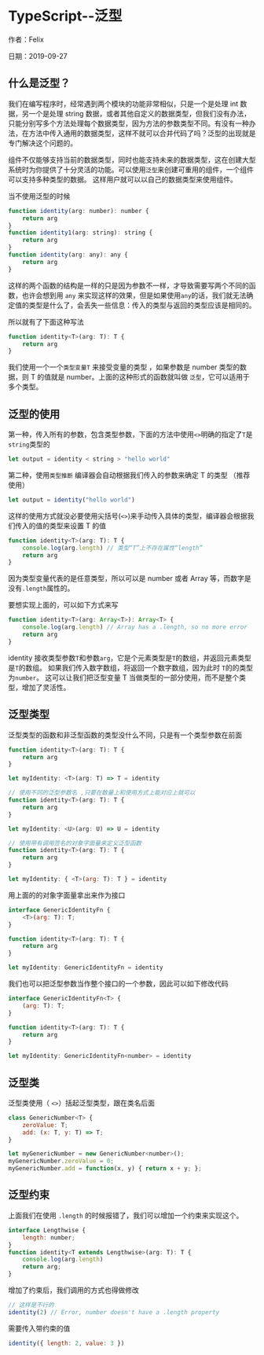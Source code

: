 # TypeScript--泛型

作者：Felix

日期：2019-09-27

## 什么是泛型？

我们在编写程序时，经常遇到两个模块的功能非常相似，只是一个是处理 int 数据，另一个是处理 string 数据，或者其他自定义的数据类型，但我们没有办法，只能分别写多个方法处理每个数据类型，因为方法的参数类型不同。有没有一种办法，在方法中传入通用的数据类型，这样不就可以合并代码了吗？泛型的出现就是专门解决这个问题的。

组件不仅能够支持当前的数据类型，同时也能支持未来的数据类型，这在创建大型系统时为你提供了十分灵活的功能。可以使用`泛型`来创建可重用的组件，一个组件可以支持多种类型的数据。 这样用户就可以以自己的数据类型来使用组件。

当不使用泛型的时候

```js
function identity(arg: number): number {
    return arg
}
function identity1(arg: string): string {
    return arg
}
function identity(arg: any): any {
    return arg
}
```

这样的两个函数的结构是一样的只是因为参数不一样，才导致需要写两个不同的函数，也许会想到用 `any` 来实现这样的效果，但是如果使用`any`的话，我们就无法确定值的类型是什么了，会丢失一些信息：传入的类型与返回的类型应该是相同的。

所以就有了下面这种写法

```js
function identity<T>(arg: T): T {
    return arg
}
```

我们使用一个一个`类型变量T` 来接受变量的类型 ，如果参数是 number 类型的数据，则 T 的值就是 number。上面的这种形式的函数就叫做 `泛型`，它可以适用于多个类型。

## 泛型的使用

第一种，传入所有的参数，包含类型参数，下面的方法中使用`<>`明确的指定了`T`是`string`类型的

```js
let output = identity < string > "hello world"
```

第二种，使用`类型推断` 编译器会自动根据我们传入的参数来确定 T 的类型 （推荐使用）

```js
let output = identity("hello world")
```

这样的使用方式就没必要使用尖括号(`<>`)来手动传入具体的类型，编译器会根据我们传入的值的类型来设置 T 的值

```js
function identity<T>(arg: T): T {
    console.log(arg.length) // 类型“T”上不存在属性“length”
    return arg
}
```

因为类型变量代表的是任意类型，所以可以是 number 或者 Array 等，而数字是没有`.length`属性的。

要想实现上面的，可以如下方式来写

```js
function identity<T>(arg: Array<T>): Array<T> {
    console.log(arg.length) // Array has a .length, so no more error
    return arg
}
```

identity 接收类型参数`T`和参数`arg`，它是个元素类型是`T`的数组，并返回元素类型是`T`的数组。 如果我们传入数字数组，将返回一个数字数组，因为此时 `T`的的类型为`number`。 这可以让我们把泛型变量 T 当做类型的一部分使用，而不是整个类型，增加了灵活性。

## 泛型类型

泛型类型的函数和非泛型函数的类型没什么不同，只是有一个类型参数在前面

```js
function identity<T>(arg: T): T {
    return arg
}

let myIdentity: <T>(arg: T) => T = identity

// 使用不同的泛型参数名 ,只要在数量上和使用方式上能对应上就可以
function identity<T>(arg: T): T {
    return arg
}

let myIdentity: <U>(arg: U) => U = identity

// 使用带有调用签名的对象字面量来定义泛型函数
function identity<T>(arg: T): T {
    return arg
}

let myIdentity: { <T>(arg: T): T } = identity
```

用上面的的对象字面量拿出来作为接口

```js
interface GenericIdentityFn {
    <T>(arg: T): T;
}

function identity<T>(arg: T): T {
    return arg
}

let myIdentity: GenericIdentityFn = identity
```

我们也可以把泛型参数当作整个接口的一个参数，因此可以如下修改代码

```js
interface GenericIdentityFn<T> {
    (arg: T): T;
}

function identity<T>(arg: T): T {
    return arg
}

let myIdentity: GenericIdentityFn<number> = identity
```

## 泛型类

泛型类使用（ `<>`）括起泛型类型，跟在类名后面

```js
class GenericNumber<T> {
    zeroValue: T;
    add: (x: T, y: T) => T;
}

let myGenericNumber = new GenericNumber<number>();
myGenericNumber.zeroValue = 0;
myGenericNumber.add = function(x, y) { return x + y; };
```

## 泛型约束

上面我们在使用 `.length` 的时候报错了，我们可以增加一个约束来实现这个。

```js
interface Lengthwise {
    length: number;
}
function identity<T extends Lengthwise>(arg: T): T {
    console.log(arg.length)
    return arg;
}
```

增加了约束后，我们调用的方式也得做修改

```js
// 这样是不行的
identity(2) // Error, number doesn't have a .length property
```

需要传入带约束的值

```js
identity({ length: 2, value: 3 })
```

